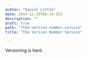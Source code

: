 ```yaml
---
author: "Daniel Little"
date: 2014-12-29T09:19:15Z
description: ""
draft: true
path: "/the-version-number-service"
title: "The Version Number Service"

---
```


Versioning is hard. 

